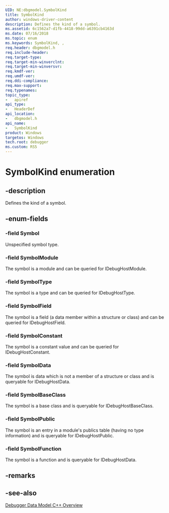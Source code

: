 ```yaml
---
UID: NE:dbgmodel.SymbolKind
title: SymbolKind
author: windows-driver-content
description: Defines the kind of a symbol.
ms.assetid: 6c1562a7-d1fb-4418-99dd-a6391cb4163d
ms.date: 07/16/2018
ms.topic: enum
ms.keywords: SymbolKind, , 
req.header: dbgmodel.h
req.include-header:
req.target-type:
req.target-min-winverclnt:
req.target-min-winversvr:
req.kmdf-ver:
req.umdf-ver:
req.ddi-compliance:
req.max-support:
req.typenames: 
topic_type: 
-	apiref
api_type: 
-	HeaderDef
api_location: 
-	dbgmodel.h
api_name: 
-	SymbolKind
product: Windows
targetos: Windows
tech.root: debugger
ms.custom: RS5
---
```


# SymbolKind enumeration

## -description

Defines the kind of a symbol.


## -enum-fields

### -field Symbol 
Unspecified symbol type.

### -field SymbolModule 
The symbol is a module and can be queried for IDebugHostModule.

### -field SymbolType 
The symbol is a type and can be queried for IDebugHostType.

### -field SymbolField 
The symbol is a field (a data member within a structure or class) and can be queried for IDebugHostField.

### -field SymbolConstant 
The symbol is a constant value and can be queried for IDebugHostConstant.

### -field SymbolData 
The symbol is data which is not a member of a structure or class and is queryable for IDebugHostData.

### -field SymbolBaseClass 
The symbol is a base class and is queryable for IDebugHostBaseClass.

### -field SymbolPublic 
The symbol is an entry in a module's publics table (having no type information) and is queryable for IDebugHostPublic.

### -field SymbolFunction 
The symbol is a function and is queryable for IDebugHostData.

## -remarks

## -see-also

[Debugger Data Model C++ Overview](https://docs.microsoft.com/windows-hardware/drivers/debugger/data-model-cpp-overview)
